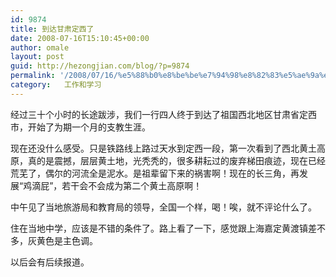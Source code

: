 ```yaml
---
id: 9874
title: 到达甘肃定西了
date: 2008-07-16T15:10:45+00:00
author: omale
layout: post
guid: http://hezongjian.com/blog/?p=9874
permalink: '/2008/07/16/%e5%88%b0%e8%be%be%e7%94%98%e8%82%83%e5%ae%9a%e8%a5%bf%e4%ba%86/'
category:   工作和学习  
---
```

经过三十个小时的长途跋涉，我们一行四人终于到达了祖国西北地区甘肃省定西市，开始了为期一个月的支教生涯。

现在还没什么感受。只是铁路线上路过天水到定西一段，第一次看到了西北黄土高原，真的是震撼，层层黄土地，光秃秃的，很多耕耘过的废弃梯田痕迹，现在已经荒芜了，偶尔的河流全是泥水。是祖辈留下来的祸害啊！现在的长三角，再发展“鸡滴屁”，若干会不会成为第二个黄土高原啊！

中午见了当地旅游局和教育局的领导，全国一个样，喝！唉，就不评论什么了。

住在当地中学，应该是不错的条件了。路上看了一下，感觉跟上海嘉定黄渡镇差不多，灰黄色是主色调。

以后会有后续报道。